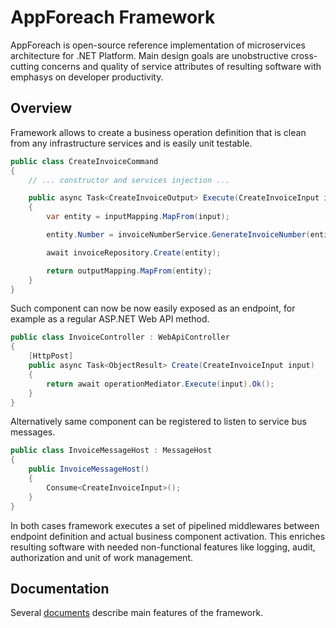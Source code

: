 # AppForeach Framework

AppForeach is open-source reference implementation of microservices architecture for .NET Platform. Main design goals are unobstructive cross-cutting concerns and quality of service attributes of resulting software with emphasys on developer productivity.

## Overview

Framework allows to create a business operation definition that is clean from any infrastructure services and is easily unit testable.

```C#
public class CreateInvoiceCommand
{
    // ... constructor and services injection ...

    public async Task<CreateInvoiceOutput> Execute(CreateInvoiceInput input)
    {
        var entity = inputMapping.MapFrom(input);

        entity.Number = invoiceNumberService.GenerateInvoiceNumber(entity);

        await invoiceRepository.Create(entity);

        return outputMapping.MapFrom(entity);
    }
}
```

Such component can now be now easily exposed as an endpoint, for example as a regular ASP.NET Web API method.

```C#
public class InvoiceController : WebApiController
{
    [HttpPost]
    public async Task<ObjectResult> Create(CreateInvoiceInput input)
    {
        return await operationMediator.Execute(input).Ok();
    }
}
```

Alternatively same component can be registered to listen to service bus messages.

```C#
public class InvoiceMessageHost : MessageHost
{
    public InvoiceMessageHost()
    {
        Consume<CreateInvoiceInput>();
    }
}
```

In both cases framework executes a set of pipelined middlewares between endpoint definition and actual business component activation. This enriches resulting software with needed non-functional features like logging, audit, authorization and unit of work management.

## Documentation

Several [documents](docs/readme.md) describe main features of the framework.